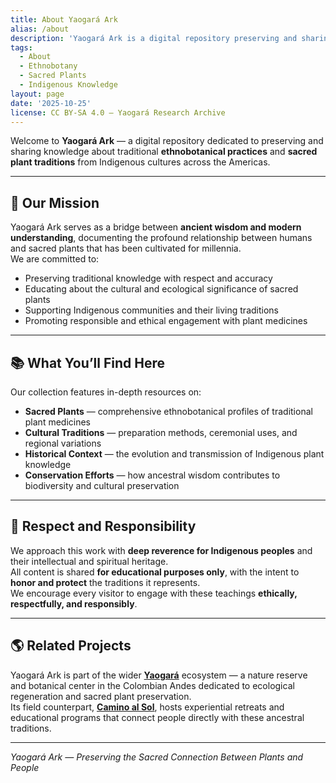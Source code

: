 ```yaml
---
title: About Yaogará Ark
alias: /about
description: 'Yaogará Ark is a digital repository preserving and sharing knowledge about sacred plants, indigenous wisdom, and ethnobotanical traditions across the Americas.'
tags:
  - About
  - Ethnobotany
  - Sacred Plants
  - Indigenous Knowledge
layout: page
date: '2025-10-25'
license: CC BY-SA 4.0 – Yaogará Research Archive
---
```


Welcome to **Yaogará Ark** — a digital repository dedicated to preserving and sharing knowledge about traditional **ethnobotanical practices** and **sacred plant traditions** from Indigenous cultures across the Americas.

---

## 🌿 Our Mission

Yaogará Ark serves as a bridge between **ancient wisdom and modern understanding**, documenting the profound relationship between humans and sacred plants that has been cultivated for millennia.  
We are committed to:

- Preserving traditional knowledge with respect and accuracy  
- Educating about the cultural and ecological significance of sacred plants  
- Supporting Indigenous communities and their living traditions  
- Promoting responsible and ethical engagement with plant medicines  

---

## 📚 What You’ll Find Here

Our collection features in-depth resources on:

- **Sacred Plants** — comprehensive ethnobotanical profiles of traditional plant medicines  
- **Cultural Traditions** — preparation methods, ceremonial uses, and regional variations  
- **Historical Context** — the evolution and transmission of Indigenous plant knowledge  
- **Conservation Efforts** — how ancestral wisdom contributes to biodiversity and cultural preservation  

---

## 🤍 Respect and Responsibility

We approach this work with **deep reverence for Indigenous peoples** and their intellectual and spiritual heritage.  
All content is shared **for educational purposes only**, with the intent to **honor and protect** the traditions it represents.  
We encourage every visitor to engage with these teachings **ethically, respectfully, and responsibly**.

---

## 🌎 Related Projects

Yaogará Ark is part of the wider **[Yaogará](https://yaogara.com)** ecosystem — a nature reserve and botanical center in the Colombian Andes dedicated to ecological regeneration and sacred plant preservation.  
Its field counterpart, **[Camino al Sol](https://caminoalsol.com)**, hosts experiential retreats and educational programs that connect people directly with these ancestral traditions.

---

*Yaogará Ark — Preserving the Sacred Connection Between Plants and People*
